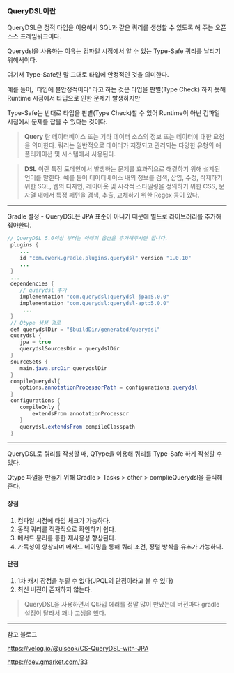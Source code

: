 ### QueryDSL이란

QueryDSL은 정적 타입을 이용해서 SQL과 같은 쿼리를 생성할 수 있도록 해 주는 오픈소스 프레임워크이다.

Querydsl을 사용하는 이유는 컴파일 시점에서 알 수 있는 Type-Safe 쿼리를 날리기 위해서이다.

여기서 Type-Safe란 말 그대로 타입에 안정적인 것을 의미한다.

예를 들어, '타입에 불안정적이다' 라고 하는 것은 타입을 판별(Type Check) 하지 못해 Runtime 시점에서 타입으로 인한 문제가 발생하지만

Type-Safe는 반대로 타입을 판별(Type Check)할 수 있어 Runtime이 아닌 컴파일 시점에서 문제를 잡을 수 있다는 것이다.

> **Query** 란 데이터베이스 또는 기타 데이터 소스의 정보 또는 데이터에 대한 요청을 의미한다.
  쿼리는 일반적으로 데이터가 저장되고 관리되는 다양한 유형의 애플리케이션 및 시스템에서 사용된다.

> **DSL** 이란 특정 도메인에서 발생하는 문제를 효과적으로 해결하기 위해 설계된 언어를 말한다.
  예를 들어 데이터베이스 내의 정보를 검색, 삽입, 수정, 삭제하기 위한 SQL,
  웹의 디자인, 레이아웃 및 시각적 스타일링을 정의하기 위한 CSS,
  문자열 내에서 특정 패턴을 검색, 추출, 교체하기 위한 Regex 등이 있다.

----------------

Gradle 설정 - QueryDSL은 JPA 표준이 아니기 때문에 별도로 라이브러리를 추가해줘야한다.

```JAVA
// QueryDSL 5.0이상 부터는 아래의 옵션을 추가해주시면 됩니다.
 plugins {
 	...
 	id "com.ewerk.gradle.plugins.querydsl" version "1.0.10"
 	...
 }
 ...
 dependencies {
 	// querydsl 추가
 	implementation "com.querydsl:querydsl-jpa:5.0.0"
 	implementation "com.querydsl:querydsl-apt:5.0.0"
     ...
 }
 // Qtype 생성 경로
 def querydslDir = "$buildDir/generated/querydsl"
 querydsl {
 	jpa = true
 	querydslSourcesDir = querydslDir
 }
 sourceSets {
 	main.java.srcDir querydslDir
 }
 compileQuerydsl{
 	options.annotationProcessorPath = configurations.querydsl
 }
 configurations {
 	compileOnly {
 		extendsFrom annotationProcessor
 	}
 	querydsl.extendsFrom compileClasspath
 }
```

---------

QueryDSL로 쿼리를 작성할 때, QType을 이용해 쿼리를 Type-Safe 하게 작성할 수 있다.

Qtype 파일을 만들기 위해 Gradle > Tasks > other > complieQuerydsl을 클릭해준다.

#### 장점
  1. 컴파일 시점에 타입 체크가 가능하다.
  2. 동적 쿼리를 직관적으로 확인하기 쉽다.
  3. 메서드 분리를 통한 재사용성 향상된다.
  4. 가독성이 향상되며 메서드 네이밍을 통해 쿼리 조건, 정렬 방식을 유추가 가능하다.

#### 단점
  1. 1차 캐시 장점을 누릴 수 없다(JPQL의 단점이라고 볼 수 있다)
  2. 최신 버전이 존재하지 않는다.

> QueryDSL을 사용하면서 Q타입 에러를 정말 많이 만났는데 버전마다 gradle 설정이 달라서 꽤나 고생을 했다.


----------

참고 블로그

https://velog.io/@uiseok/CS-QueryDSL-with-JPA

https://dev.gmarket.com/33
    
